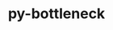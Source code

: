---
title: "py-bottleneck"
layout: cache
categories: [package, develop-2023-11-05]
meta: {"versions": ["1.3.7"], "compilers": ["apple-clang@=15.0.0", "gcc@=11.1.0", "gcc@=11.3.0", "gcc@=11.4.0", "gcc@=7.5.0", "gcc@=9.4.0", "oneapi@=2023.2.0"], "oss": ["ubuntu18.04", "ubuntu20.04", "ubuntu22.04", "ventura"], "platforms": ["darwin", "linux"], "targets": ["aarch64", "neoverse_v1", "ppc64le", "x86_64_v3"], "stacks": ["data-vis-sdk", "e4s", "e4s-neoverse_v1", "e4s-oneapi", "e4s-power", "e4s-rocm-external", "ml-darwin-aarch64-mps", "ml-linux-x86_64-cpu", "ml-linux-x86_64-cuda", "ml-linux-x86_64-rocm", "radiuss", "root"], "num_specs": 19, "num_specs_by_stack": {"root": 19, "ml-darwin-aarch64-mps": 1, "radiuss": 1, "e4s-neoverse_v1": 2, "e4s-power": 3, "data-vis-sdk": 2, "e4s": 4, "e4s-rocm-external": 1, "e4s-oneapi": 3, "ml-linux-x86_64-cuda": 3, "ml-linux-x86_64-cpu": 3, "ml-linux-x86_64-rocm": 2}}
spec_details: [{"hash": "txmaasas4e2lvc43mglc4z7sd46gbvva", "compiler": "apple-clang@=15.0.0", "versions": ["1.3.7"], "os": "ventura", "platform": "darwin", "target": "aarch64", "variants": ["build_system=python_pip"], "stacks": ["root", "ml-darwin-aarch64-mps"], "size": "-", "tarball": "https://binaries.spack.io/releases/develop-2023-11-05/build_cache/darwin-ventura-aarch64/apple-clang-15.0.0/py-bottleneck-1.3.7/darwin-ventura-aarch64-apple-clang-15.0.0-py-bottleneck-1.3.7-txmaasas4e2lvc43mglc4z7sd46gbvva.spack"}, {"hash": "5nnhokm37uhntbs7dnezzzc3as6ggvy6", "compiler": "gcc@=7.5.0", "versions": ["1.3.7"], "os": "ubuntu18.04", "platform": "linux", "target": "x86_64_v3", "variants": ["build_system=python_pip"], "stacks": ["radiuss", "root"], "size": "-", "tarball": "https://binaries.spack.io/releases/develop-2023-11-05/build_cache/linux-ubuntu18.04-x86_64_v3/gcc-7.5.0/py-bottleneck-1.3.7/linux-ubuntu18.04-x86_64_v3-gcc-7.5.0-py-bottleneck-1.3.7-5nnhokm37uhntbs7dnezzzc3as6ggvy6.spack"}, {"hash": "gimid74qifuepo44lrwqzlysfezyvu2g", "compiler": "gcc@=11.4.0", "versions": ["1.3.7"], "os": "ubuntu20.04", "platform": "linux", "target": "neoverse_v1", "variants": ["build_system=python_pip"], "stacks": ["root", "e4s-neoverse_v1"], "size": "-", "tarball": "https://binaries.spack.io/releases/develop-2023-11-05/build_cache/linux-ubuntu20.04-neoverse_v1/gcc-11.4.0/py-bottleneck-1.3.7/linux-ubuntu20.04-neoverse_v1-gcc-11.4.0-py-bottleneck-1.3.7-gimid74qifuepo44lrwqzlysfezyvu2g.spack"}, {"hash": "3ti6qfbp26r6kmxnrme5qdog4fwlo37z", "compiler": "gcc@=11.4.0", "versions": ["1.3.7"], "os": "ubuntu20.04", "platform": "linux", "target": "neoverse_v1", "variants": ["build_system=python_pip"], "stacks": ["root", "e4s-neoverse_v1"], "size": "-", "tarball": "https://binaries.spack.io/releases/develop-2023-11-05/build_cache/linux-ubuntu20.04-neoverse_v1/gcc-11.4.0/py-bottleneck-1.3.7/linux-ubuntu20.04-neoverse_v1-gcc-11.4.0-py-bottleneck-1.3.7-3ti6qfbp26r6kmxnrme5qdog4fwlo37z.spack"}, {"hash": "f67v2zpaegcxynynaiq33xas4dclstb7", "compiler": "gcc@=9.4.0", "versions": ["1.3.7"], "os": "ubuntu20.04", "platform": "linux", "target": "ppc64le", "variants": ["build_system=python_pip"], "stacks": ["root", "e4s-power"], "size": "-", "tarball": "https://binaries.spack.io/releases/develop-2023-11-05/build_cache/linux-ubuntu20.04-ppc64le/gcc-9.4.0/py-bottleneck-1.3.7/linux-ubuntu20.04-ppc64le-gcc-9.4.0-py-bottleneck-1.3.7-f67v2zpaegcxynynaiq33xas4dclstb7.spack"}, {"hash": "hmvzdgzv2dmfhpb4hgs3qybmum5zp2rw", "compiler": "gcc@=9.4.0", "versions": ["1.3.7"], "os": "ubuntu20.04", "platform": "linux", "target": "ppc64le", "variants": ["build_system=python_pip"], "stacks": ["root", "e4s-power"], "size": "-", "tarball": "https://binaries.spack.io/releases/develop-2023-11-05/build_cache/linux-ubuntu20.04-ppc64le/gcc-9.4.0/py-bottleneck-1.3.7/linux-ubuntu20.04-ppc64le-gcc-9.4.0-py-bottleneck-1.3.7-hmvzdgzv2dmfhpb4hgs3qybmum5zp2rw.spack"}, {"hash": "f6wjss7obuocnma2zryw2n3nlmqbhg7k", "compiler": "gcc@=9.4.0", "versions": ["1.3.7"], "os": "ubuntu20.04", "platform": "linux", "target": "ppc64le", "variants": ["build_system=python_pip"], "stacks": ["root", "e4s-power"], "size": "-", "tarball": "https://binaries.spack.io/releases/develop-2023-11-05/build_cache/linux-ubuntu20.04-ppc64le/gcc-9.4.0/py-bottleneck-1.3.7/linux-ubuntu20.04-ppc64le-gcc-9.4.0-py-bottleneck-1.3.7-f6wjss7obuocnma2zryw2n3nlmqbhg7k.spack"}, {"hash": "ba7kgnpio56ofrj7ynranzcl52hqpmaq", "compiler": "gcc@=11.1.0", "versions": ["1.3.7"], "os": "ubuntu20.04", "platform": "linux", "target": "x86_64_v3", "variants": ["build_system=python_pip"], "stacks": ["root", "data-vis-sdk"], "size": "-", "tarball": "https://binaries.spack.io/releases/develop-2023-11-05/build_cache/linux-ubuntu20.04-x86_64_v3/gcc-11.1.0/py-bottleneck-1.3.7/linux-ubuntu20.04-x86_64_v3-gcc-11.1.0-py-bottleneck-1.3.7-ba7kgnpio56ofrj7ynranzcl52hqpmaq.spack"}, {"hash": "2p64vtjbbfz5w4kbihqgia77qmqqhmti", "compiler": "gcc@=11.1.0", "versions": ["1.3.7"], "os": "ubuntu20.04", "platform": "linux", "target": "x86_64_v3", "variants": ["build_system=python_pip"], "stacks": ["root", "data-vis-sdk"], "size": "-", "tarball": "https://binaries.spack.io/releases/develop-2023-11-05/build_cache/linux-ubuntu20.04-x86_64_v3/gcc-11.1.0/py-bottleneck-1.3.7/linux-ubuntu20.04-x86_64_v3-gcc-11.1.0-py-bottleneck-1.3.7-2p64vtjbbfz5w4kbihqgia77qmqqhmti.spack"}, {"hash": "vy6t42fmfoqv5yuuqfkq3zg5kmtxqsqa", "compiler": "gcc@=11.4.0", "versions": ["1.3.7"], "os": "ubuntu20.04", "platform": "linux", "target": "x86_64_v3", "variants": ["build_system=python_pip"], "stacks": ["e4s", "root", "e4s-rocm-external"], "size": "-", "tarball": "https://binaries.spack.io/releases/develop-2023-11-05/build_cache/linux-ubuntu20.04-x86_64_v3/gcc-11.4.0/py-bottleneck-1.3.7/linux-ubuntu20.04-x86_64_v3-gcc-11.4.0-py-bottleneck-1.3.7-vy6t42fmfoqv5yuuqfkq3zg5kmtxqsqa.spack"}, {"hash": "vx4laqdx3444uvpbfs63qxqhzr4pp2wg", "compiler": "gcc@=11.4.0", "versions": ["1.3.7"], "os": "ubuntu20.04", "platform": "linux", "target": "x86_64_v3", "variants": ["build_system=python_pip"], "stacks": ["e4s", "root"], "size": "-", "tarball": "https://binaries.spack.io/releases/develop-2023-11-05/build_cache/linux-ubuntu20.04-x86_64_v3/gcc-11.4.0/py-bottleneck-1.3.7/linux-ubuntu20.04-x86_64_v3-gcc-11.4.0-py-bottleneck-1.3.7-vx4laqdx3444uvpbfs63qxqhzr4pp2wg.spack"}, {"hash": "7dbr72hvurthkxfhaswx4ftrrha4n77f", "compiler": "gcc@=11.4.0", "versions": ["1.3.7"], "os": "ubuntu20.04", "platform": "linux", "target": "x86_64_v3", "variants": ["build_system=python_pip"], "stacks": ["e4s", "root"], "size": "-", "tarball": "https://binaries.spack.io/releases/develop-2023-11-05/build_cache/linux-ubuntu20.04-x86_64_v3/gcc-11.4.0/py-bottleneck-1.3.7/linux-ubuntu20.04-x86_64_v3-gcc-11.4.0-py-bottleneck-1.3.7-7dbr72hvurthkxfhaswx4ftrrha4n77f.spack"}, {"hash": "m3p7siig6gza45krlvwhupm2jllbwx26", "compiler": "gcc@=11.4.0", "versions": ["1.3.7"], "os": "ubuntu20.04", "platform": "linux", "target": "x86_64_v3", "variants": ["build_system=python_pip"], "stacks": ["e4s", "root"], "size": "-", "tarball": "https://binaries.spack.io/releases/develop-2023-11-05/build_cache/linux-ubuntu20.04-x86_64_v3/gcc-11.4.0/py-bottleneck-1.3.7/linux-ubuntu20.04-x86_64_v3-gcc-11.4.0-py-bottleneck-1.3.7-m3p7siig6gza45krlvwhupm2jllbwx26.spack"}, {"hash": "twcfch2mpebfadrf3yin2ostxghzj2uy", "compiler": "oneapi@=2023.2.0", "versions": ["1.3.7"], "os": "ubuntu20.04", "platform": "linux", "target": "x86_64_v3", "variants": ["build_system=python_pip"], "stacks": ["e4s-oneapi", "root"], "size": "-", "tarball": "https://binaries.spack.io/releases/develop-2023-11-05/build_cache/linux-ubuntu20.04-x86_64_v3/oneapi-2023.2.0/py-bottleneck-1.3.7/linux-ubuntu20.04-x86_64_v3-oneapi-2023.2.0-py-bottleneck-1.3.7-twcfch2mpebfadrf3yin2ostxghzj2uy.spack"}, {"hash": "kachcatc44bsbrhpthdaqtceazsithtr", "compiler": "oneapi@=2023.2.0", "versions": ["1.3.7"], "os": "ubuntu20.04", "platform": "linux", "target": "x86_64_v3", "variants": ["build_system=python_pip"], "stacks": ["e4s-oneapi", "root"], "size": "-", "tarball": "https://binaries.spack.io/releases/develop-2023-11-05/build_cache/linux-ubuntu20.04-x86_64_v3/oneapi-2023.2.0/py-bottleneck-1.3.7/linux-ubuntu20.04-x86_64_v3-oneapi-2023.2.0-py-bottleneck-1.3.7-kachcatc44bsbrhpthdaqtceazsithtr.spack"}, {"hash": "awlfqusu2saq72vkpjrlranuzis2y5xn", "compiler": "oneapi@=2023.2.0", "versions": ["1.3.7"], "os": "ubuntu20.04", "platform": "linux", "target": "x86_64_v3", "variants": ["build_system=python_pip"], "stacks": ["e4s-oneapi", "root"], "size": "-", "tarball": "https://binaries.spack.io/releases/develop-2023-11-05/build_cache/linux-ubuntu20.04-x86_64_v3/oneapi-2023.2.0/py-bottleneck-1.3.7/linux-ubuntu20.04-x86_64_v3-oneapi-2023.2.0-py-bottleneck-1.3.7-awlfqusu2saq72vkpjrlranuzis2y5xn.spack"}, {"hash": "ifjxz6p3egckbxe5gzuciko2355hybav", "compiler": "gcc@=11.3.0", "versions": ["1.3.7"], "os": "ubuntu22.04", "platform": "linux", "target": "x86_64_v3", "variants": ["build_system=python_pip"], "stacks": ["root", "ml-linux-x86_64-cuda", "ml-linux-x86_64-cpu"], "size": "-", "tarball": "https://binaries.spack.io/releases/develop-2023-11-05/build_cache/linux-ubuntu22.04-x86_64_v3/gcc-11.3.0/py-bottleneck-1.3.7/linux-ubuntu22.04-x86_64_v3-gcc-11.3.0-py-bottleneck-1.3.7-ifjxz6p3egckbxe5gzuciko2355hybav.spack"}, {"hash": "okbnmoo2rdgeriebopcx4qciigcmdupr", "compiler": "gcc@=11.3.0", "versions": ["1.3.7"], "os": "ubuntu22.04", "platform": "linux", "target": "x86_64_v3", "variants": ["build_system=python_pip"], "stacks": ["root", "ml-linux-x86_64-cuda", "ml-linux-x86_64-cpu", "ml-linux-x86_64-rocm"], "size": "-", "tarball": "https://binaries.spack.io/releases/develop-2023-11-05/build_cache/linux-ubuntu22.04-x86_64_v3/gcc-11.3.0/py-bottleneck-1.3.7/linux-ubuntu22.04-x86_64_v3-gcc-11.3.0-py-bottleneck-1.3.7-okbnmoo2rdgeriebopcx4qciigcmdupr.spack"}, {"hash": "jfmfjht6gox25gb3fxqnujvb6ckbwa3a", "compiler": "gcc@=11.3.0", "versions": ["1.3.7"], "os": "ubuntu22.04", "platform": "linux", "target": "x86_64_v3", "variants": ["build_system=python_pip"], "stacks": ["root", "ml-linux-x86_64-cuda", "ml-linux-x86_64-cpu", "ml-linux-x86_64-rocm"], "size": "-", "tarball": "https://binaries.spack.io/releases/develop-2023-11-05/build_cache/linux-ubuntu22.04-x86_64_v3/gcc-11.3.0/py-bottleneck-1.3.7/linux-ubuntu22.04-x86_64_v3-gcc-11.3.0-py-bottleneck-1.3.7-jfmfjht6gox25gb3fxqnujvb6ckbwa3a.spack"}]
---
